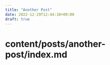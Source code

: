 ```yaml
---
title: "Another Post"
date: 2022-12-29T12:44:10+09:00
draft: true
---
```


# content/posts/another-post/index.md
